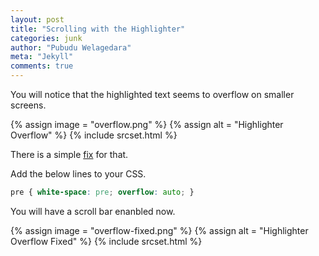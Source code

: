 ```yaml
---
layout: post
title: "Scrolling with the Highlighter"
categories: junk
author: "Pubudu Welagedara"
meta: "Jekyll"
comments: true
---
```


You will notice that the highlighted text seems to overflow on smaller screens. 

{% assign image = "overflow.png" %}
{% assign alt = "Highlighter Overflow" %}
{% include srcset.html %}

There is a simple [fix][fix] for that. 

Add the below lines to your CSS. 
```css
pre { white-space: pre; overflow: auto; }

```
You will have a scroll bar enanbled now.

{% assign image = "overflow-fixed.png" %}
{% assign alt = "Highlighter Overflow Fixed" %}
{% include srcset.html %}

[fix]: https://stackoverflow.com/questions/11093233/how-to-support-scrolling-when-using-pygments-with-jekyll
